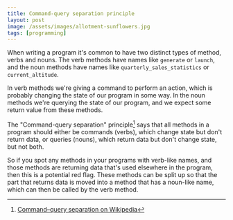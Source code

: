 ```yaml
---
title: Command-query separation principle
layout: post
image: /assets/images/allotment-sunflowers.jpg
tags: [programming]
---
```


When writing a program it's common to have two distinct types of method, verbs and nouns. The verb methods have names like `generate` or `launch`, and the noun methods have names like `quarterly_sales_statistics` or `current_altitude`.

In verb methods we're giving a command to perform an action, which is probably changing the state of our program in some way. In the noun methods we're querying the state of our program, and we expect some return value from these methods.

The "Command-query separation" principle[^1] says that all methods in a program should either be commands (verbs), which change state but don't return data, or queries (nouns), which return data but don't change state, but not both.

[^1]: [Command–query separation on Wikipedia](https://en.wikipedia.org/wiki/Command–query_separation)

So if you spot any methods in your programs with verb-like names, and those methods are returning data that's used elsewhere in the program, then this is a potential red flag. These methods can be split up so that the part that returns data is moved into a method that has a noun-like name, which can then be called by the verb method.
